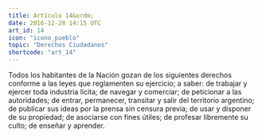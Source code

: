 ```yaml
---
title: Artículo 14&ordm;
date: 2016-12-28 14:15 UTC
art_id: 14
icon: "icono_pueblo"
topic: "Derechos Ciudadanos"
shortcode: "art_14"
---
```

Todos los habitantes de la Nación gozan de los siguientes derechos conforme a las leyes que reglamenten su ejercicio; a saber: de trabajar y ejercer toda industria lícita; de navegar y comerciar; de peticionar a las autoridades; de entrar, permanecer, transitar y salir del territorio argentino; de publicar sus ideas por la prensa sin censura previa; de usar y disponer de su propiedad; de asociarse con fines útiles; de profesar libremente su culto; de enseñar y aprender.
